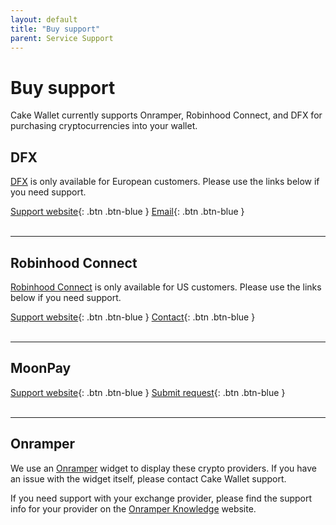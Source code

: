 ```yaml
---
layout: default
title: "Buy support"
parent: Service Support
---
```


# Buy support

Cake Wallet currently supports Onramper, Robinhood Connect, and DFX for purchasing cryptocurrencies into your wallet.

## DFX

[DFX](https://dfx.swiss/) is only available for European customers. Please use the links below if you need support.

[Support website](https://dfx.swiss/help.html){: .btn .btn-blue }
[Email](mailto:support@dfx.swiss){: .btn .btn-blue }
<br/><br/>

---

## Robinhood Connect

[Robinhood Connect](https://robinhood.com/) is only available for US customers. Please use the links below if you need support.

[Support website](https://robinhood.com/us/en/support/){: .btn .btn-blue }
[Contact](https://robinhood.com/contact){: .btn .btn-blue }
<br/><br/>

---

## MoonPay

[Support website](https://support.moonpay.com/){: .btn .btn-blue }
[Submit request](https://support.moonpay.com/hc/en-gb/requests/new){: .btn .btn-blue }
<br/><br/>

---

## Onramper

We use an [Onramper](https://onramper.com) widget to display these crypto providers. If you have an issue with the widget itself, please contact Cake Wallet support. 

If you need support with your exchange provider, please find the support info for your provider on the [Onramper Knowledge](https://knowledge.onramper.com/how-can-i-get-help) website.
